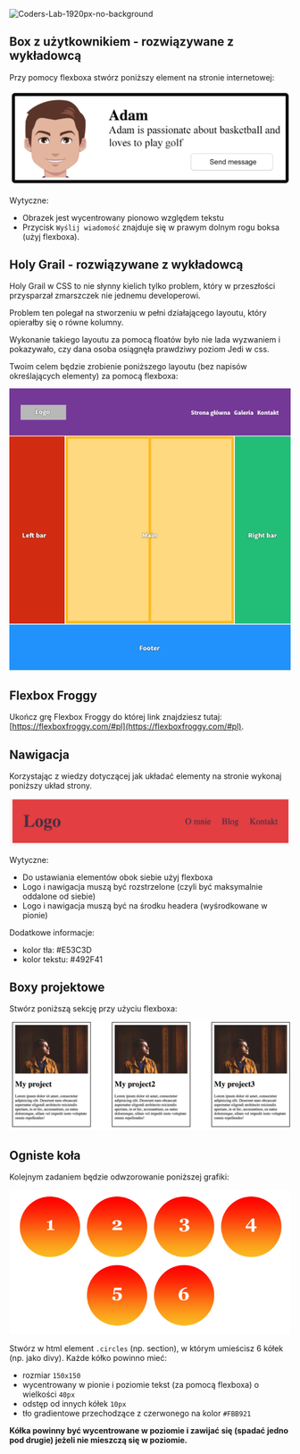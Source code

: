 ![Coders-Lab-1920px-no-background](https://user-images.githubusercontent.com/30623667/104709394-2cabee80-571f-11eb-9518-ea6a794e558e.png)


## Box z użytkownikiem - rozwiązywane z wykładowcą

Przy pomocy flexboxa stwórz poniższy element na stronie internetowej:

![](images/01_example.png)

Wytyczne:

* Obrazek jest wycentrowany pionowo względem tekstu
* Przycisk `Wyślij wiadomość` znajduje się w prawym dolnym rogu boksa (użyj flexboxa).



## Holy Grail - rozwiązywane z wykładowcą

Holy Grail w CSS to nie słynny kielich tylko problem, który w przeszłości przysparzał zmarszczek nie jednemu developerowi.

Problem ten polegał na stworzeniu w pełni działającego layoutu, który opierałby się o równe kolumny.

Wykonanie takiego layoutu za pomocą floatów było nie lada wyzwaniem i pokazywało, czy dana osoba osiągnęła prawdziwy poziom Jedi w css.

Twoim celem będzie zrobienie poniższego layoutu (bez napisów określających elementy) za pomocą flexboxa:

![](images/02_example.png)


## Flexbox Froggy

Ukończ grę Flexbox Froggy do której link znajdziesz tutaj: [https://flexboxfroggy.com/#pl](https://flexboxfroggy.com/#pl).


## Nawigacja

Korzystając z wiedzy dotyczącej jak układać elementy na stronie wykonaj poniższy układ strony.

![](images/03_example.png)

Wytyczne:

* Do ustawiania elementów obok siebie użyj flexboxa
* Logo i nawigacja muszą być rozstrzelone (czyli być maksymalnie oddalone od siebie)
* Logo i nawigacja muszą być na środku headera (wyśrodkowane w pionie)

Dodatkowe informacje:

* kolor tła: #E53C3D
* kolor tekstu: #492F41



## Boxy projektowe

Stwórz poniższą sekcję przy użyciu flexboxa:

![](images/04_example.png)



## Ogniste koła

Kolejnym zadaniem będzie odwzorowanie poniższej grafiki:

![](images/05_example.jpg)

Stwórz w html element `.circles` (np. section), w którym umieścisz 6 kółek (np. jako divy).
Każde kółko powinno mieć:

- rozmiar `150x150`
- wycentrowany w pionie i poziomie tekst (za pomocą flexboxa) o wielkości `40px`
- odstęp od innych kółek `10px`
- tło gradientowe przechodzące z czerwonego na kolor `#FBB921`

**Kółka powinny być wycentrowane w poziomie i zawijać się (spadać jedno pod drugie) jeżeli nie mieszczą się w poziomie.**

